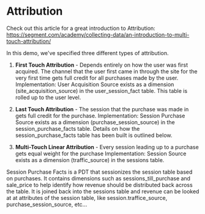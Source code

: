 # Attribution

Check out this article for a great introduction to Attribution: https://segment.com/academy/collecting-data/an-introduction-to-multi-touch-attribution/

In this demo, we've specified three different types of attribution.

  1.  __First Touch Attribution__ - Depends entirely on how the user was first acquired. The channel that the user first came in through the site for the very first time gets full credit for all purchases made by the user.
  Implementation: User Acquisition Source exists as a dimension (site_acquisition_source) in the user_session_fact table. This table is rolled up to the user level.

  2.  __Last Touch Attribution__ - The session that the purchase was made in gets full credit for the purchase.
  Implementation: Session Purchase Source exists as a dimension (purchase_session_source) in the session_purchase_facts table. Details on how the session_purchase_facts table has been built is outlined below.

  3.  __Multi-Touch Linear Attribution__ - Every session leading up to a purchase gets equal weight for the purchase
  Implementation: Session Source exists as a dimension (traffic_source) in the sessions table.


Session Purchase Facts is a PDT that sessionizes the session table based on purchases. It contains dimensions such as sessions_till_purchase and sale_price to help identify how revenue should be distributed back across the table. It is joined back into the sessions table and revenue can be looked at at attributes of the session table, like session.traffice_source, purchase_session_source, etc...
